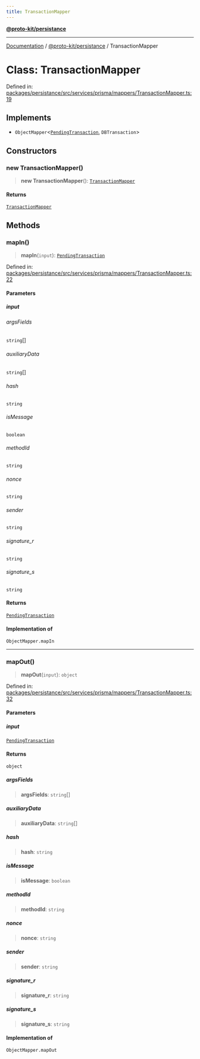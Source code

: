 ```yaml
---
title: TransactionMapper
---
```


[**@proto-kit/persistance**](../README.md)

***

[Documentation](../../../README.md) / [@proto-kit/persistance](../README.md) / TransactionMapper

# Class: TransactionMapper

Defined in: [packages/persistance/src/services/prisma/mappers/TransactionMapper.ts:19](https://github.com/proto-kit/framework/blob/b953c754e500c62f01fbbd6d09adfb2f5577269d/packages/persistance/src/services/prisma/mappers/TransactionMapper.ts#L19)

## Implements

- `ObjectMapper`\<[`PendingTransaction`](../../sequencer/classes/PendingTransaction.md), `DBTransaction`\>

## Constructors

### new TransactionMapper()

> **new TransactionMapper**(): [`TransactionMapper`](TransactionMapper.md)

#### Returns

[`TransactionMapper`](TransactionMapper.md)

## Methods

### mapIn()

> **mapIn**(`input`): [`PendingTransaction`](../../sequencer/classes/PendingTransaction.md)

Defined in: [packages/persistance/src/services/prisma/mappers/TransactionMapper.ts:22](https://github.com/proto-kit/framework/blob/b953c754e500c62f01fbbd6d09adfb2f5577269d/packages/persistance/src/services/prisma/mappers/TransactionMapper.ts#L22)

#### Parameters

##### input

###### argsFields

`string`[]

###### auxiliaryData

`string`[]

###### hash

`string`

###### isMessage

`boolean`

###### methodId

`string`

###### nonce

`string`

###### sender

`string`

###### signature_r

`string`

###### signature_s

`string`

#### Returns

[`PendingTransaction`](../../sequencer/classes/PendingTransaction.md)

#### Implementation of

`ObjectMapper.mapIn`

***

### mapOut()

> **mapOut**(`input`): `object`

Defined in: [packages/persistance/src/services/prisma/mappers/TransactionMapper.ts:32](https://github.com/proto-kit/framework/blob/b953c754e500c62f01fbbd6d09adfb2f5577269d/packages/persistance/src/services/prisma/mappers/TransactionMapper.ts#L32)

#### Parameters

##### input

[`PendingTransaction`](../../sequencer/classes/PendingTransaction.md)

#### Returns

`object`

##### argsFields

> **argsFields**: `string`[]

##### auxiliaryData

> **auxiliaryData**: `string`[]

##### hash

> **hash**: `string`

##### isMessage

> **isMessage**: `boolean`

##### methodId

> **methodId**: `string`

##### nonce

> **nonce**: `string`

##### sender

> **sender**: `string`

##### signature\_r

> **signature\_r**: `string`

##### signature\_s

> **signature\_s**: `string`

#### Implementation of

`ObjectMapper.mapOut`
